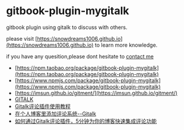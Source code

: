 # gitbook-plugin-mygitalk

gitbook plugin using gitalk to discuss with others.

please visit [https://snowdreams1006.github.io](https://snowdreams1006.github.io) to learn more knowledge.

if you have any quesition,please dont hesitate to [contact me](snowdreams1006@163.com)

- [https://npm.taobao.org/package/gitbook-plugin-mygitalk](https://npm.taobao.org/package/gitbook-plugin-mygitalk)
- [https://www.npmjs.com/package/gitbook-plugin-mygitalk](https://www.npmjs.com/package/gitbook-plugin-mygitalk)
- [https://imsun.github.io/gitment/](https://imsun.github.io/gitment/)
- [GITALK](https://gitalk.github.io/)
- [Gitalk评论插件使用教程
](https://segmentfault.com/a/1190000018072952?utm_source=tag-newest)
- [在个人博客里添加评论系统--Gitalk](https://www.jianshu.com/p/656e6101bf0f)
- [如何通过Gitalk评论插件，5分钟为你的博客快速集成评论功能](https://www.cnblogs.com/quanxiaoha/p/10925401.html)